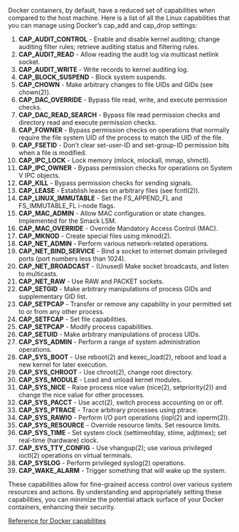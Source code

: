Docker containers, by default, have a reduced set of capabilities when compared to the host machine. Here is a list of all the Linux capabilities that you can manage using Docker’s cap_add and cap_drop settings:

1. **CAP_AUDIT_CONTROL** - Enable and disable kernel auditing; change auditing filter rules; retrieve auditing status and filtering rules.
2. **CAP_AUDIT_READ** - Allow reading the audit log via multicast netlink socket.
3. **CAP_AUDIT_WRITE** - Write records to kernel auditing log.
4. **CAP_BLOCK_SUSPEND** - Block system suspends.
5. **CAP_CHOWN** - Make arbitrary changes to file UIDs and GIDs (see chown(2)).
6. **CAP_DAC_OVERRIDE** - Bypass file read, write, and execute permission checks.
7. **CAP_DAC_READ_SEARCH** - Bypass file read permission checks and directory read and execute permission checks.
8. **CAP_FOWNER** - Bypass permission checks on operations that normally require the file system UID of the process to match the UID of the file.
9. **CAP_FSETID** - Don’t clear set-user-ID and set-group-ID permission bits when a file is modified.
10. **CAP_IPC_LOCK** - Lock memory (mlock, mlockall, mmap, shmctl).
11. **CAP_IPC_OWNER** - Bypass permission checks for operations on System V IPC objects.
12. **CAP_KILL** - Bypass permission checks for sending signals.
13. **CAP_LEASE** - Establish leases on arbitrary files (see fcntl(2)).
14. **CAP_LINUX_IMMUTABLE** - Set the FS_APPEND_FL and FS_IMMUTABLE_FL i-node flags.
15. **CAP_MAC_ADMIN** - Allow MAC configuration or state changes. Implemented for the Smack LSM.
16. **CAP_MAC_OVERRIDE** - Override Mandatory Access Control (MAC).
17. **CAP_MKNOD** - Create special files using mknod(2).
18. **CAP_NET_ADMIN** - Perform various network-related operations.
19. **CAP_NET_BIND_SERVICE** - Bind a socket to internet domain privileged ports (port numbers less than 1024).
20. **CAP_NET_BROADCAST** - (Unused) Make socket broadcasts, and listen to multicasts.
21. **CAP_NET_RAW** - Use RAW and PACKET sockets.
22. **CAP_SETGID** - Make arbitrary manipulations of process GIDs and supplementary GID list.
23. **CAP_SETPCAP** - Transfer or remove any capability in your permitted set to or from any other process.
24. **CAP_SETFCAP** - Set file capabilities.
25. **CAP_SETPCAP** - Modify process capabilities.
26. **CAP_SETUID** - Make arbitrary manipulations of process UIDs.
27. **CAP_SYS_ADMIN** - Perform a range of system administration operations.
28. **CAP_SYS_BOOT** - Use reboot(2) and kexec_load(2), reboot and load a new kernel for later execution.
29. **CAP_SYS_CHROOT** - Use chroot(2), change root directory.
30. **CAP_SYS_MODULE** - Load and unload kernel modules.
31. **CAP_SYS_NICE** - Raise process nice value (nice(2), setpriority(2)) and change the nice value for other processes.
32. **CAP_SYS_PACCT** - Use acct(2), switch process accounting on or off.
33. **CAP_SYS_PTRACE** - Trace arbitrary processes using ptrace.
34. **CAP_SYS_RAWIO** - Perform I/O port operations (iopl(2) and ioperm(2)).
35. **CAP_SYS_RESOURCE** - Override resource limits. Set resource limits.
36. **CAP_SYS_TIME** - Set system clock (settimeofday, stime, adjtimex); set real-time (hardware) clock.
37. **CAP_SYS_TTY_CONFIG** - Use vhangup(2); use various privileged ioctl(2) operations on virtual terminals.
38. **CAP_SYSLOG** - Perform privileged syslog(2) operations.
39. **CAP_WAKE_ALARM** - Trigger something that will wake up the system.

These capabilities allow for fine-grained access control over various system resources and actions. By understanding and appropriately setting these capabilities, you can minimize the potential attack surface of your Docker containers, enhancing their security.

[Reference for Docker capabilities](https://docs.docker.com/engine/security/security/#linux-kernel-capabilities)
